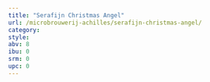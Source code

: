 ```yaml
---
title: "Serafijn Christmas Angel"
url: /microbrouwerij-achilles/serafijn-christmas-angel/
category: 
style: 
abv: 8
ibu: 0
srm: 0
upc: 0
---
```


